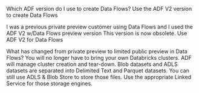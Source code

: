 Which ADF version do I use to create Data Flows?
Use the ADF V2 version to create Data Flows
  
I was a previous private preview customer using Data Flows and I used the ADF V2 w/Data Flows preview version
This version is now obsolete. Use ADF V2 for Data Flows
  
What has changed from private preview to limited public preview in Data Flows?
You will no longer have to bring your own Databricks clusters. ADF will manage cluster creation and tear-down. Blob datasets and ADLS datasets are separated into Delimited Text and Parquet datasets. You can still use ADLS & Blob Store to store those files. Use the appropriate Linked Service for those storage engines.

